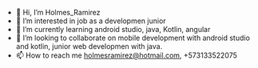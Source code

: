 - 👋 Hi, I’m Holmes_Ramirez
- 👀 I’m interested in job as a developmen junior
- 🌱 I’m currently learning android studio, java, Kotlin, angular
- 💞️ I’m looking to collaborate on mobile development with android studio and kotlin, junior web developmen with java.
- 📫 How to reach me holmesramirez@hotmail.com, +573133522075

<!---
holmesramirez/holmesramirez is a ✨ special ✨ repository because its `README.md` (this file) appears on your GitHub profile.
You can click the Preview link to take a look at your changes.
--->
